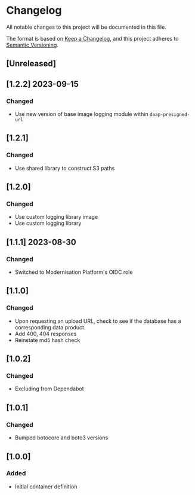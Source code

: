 <!-- markdownlint-disable MD003 -->

# Changelog

All notable changes to this project will be documented in this file.

The format is based on [Keep a Changelog](https://keepachangelog.com/en/1.0.0/),
and this project adheres to [Semantic Versioning](https://semver.org/spec/v2.0.0.html).

## [Unreleased]

## [1.2.2] 2023-09-15

### Changed

- Use new version of base image logging module within `daap-presigned-url`

## [1.2.1]

### Changed

- Use shared library to construct S3 paths

## [1.2.0]

### Changed

- Use custom logging library image
- Use custom logging library

## [1.1.1] 2023-08-30

### Changed

- Switched to Modernisation Platform's OIDC role

## [1.1.0]

### Changed

- Upon requesting an upload URL, check to see if the database has a
  corresponding data product.
- Add 400, 404 responses
- Reinstate md5 hash check

## [1.0.2]

### Changed

- Excluding from Dependabot

## [1.0.1]

### Changed

- Bumped botocore and boto3 versions

## [1.0.0]

### Added

- Initial container definition
